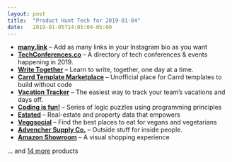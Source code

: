 ```yaml
---
layout: post
title:  "Product Hunt Tech for 2019-01-04"
date:   2019-01-05T14:05:04-05:00
---
```


* **[many.link](https://www.producthunt.com/posts/many-link?utm_campaign=producthunt-api&utm_medium=api&utm_source=Application%3A+Daily+Digest+RSS+%28ID%3A+3202%29)** – Add as many links in your Instagram bio as you want
* **[TechConferences.co](https://www.producthunt.com/posts/techconferences-co?utm_campaign=producthunt-api&utm_medium=api&utm_source=Application%3A+Daily+Digest+RSS+%28ID%3A+3202%29)** – A directory of tech conferences & events happening in 2019.
* **[Write Together](https://www.producthunt.com/posts/write-together?utm_campaign=producthunt-api&utm_medium=api&utm_source=Application%3A+Daily+Digest+RSS+%28ID%3A+3202%29)** – Learn to write, together, one day at a time.
* **[Carrd Template Marketplace](https://www.producthunt.com/posts/carrd-template-marketplace?utm_campaign=producthunt-api&utm_medium=api&utm_source=Application%3A+Daily+Digest+RSS+%28ID%3A+3202%29)** – Unofficial place for Carrd templates to build without code
* **[Vacation Tracker](https://www.producthunt.com/posts/vacation-tracker?utm_campaign=producthunt-api&utm_medium=api&utm_source=Application%3A+Daily+Digest+RSS+%28ID%3A+3202%29)** – The easiest way to track your team’s vacations and days off.
* **[Coding is fun!](https://www.producthunt.com/posts/coding-is-fun?utm_campaign=producthunt-api&utm_medium=api&utm_source=Application%3A+Daily+Digest+RSS+%28ID%3A+3202%29)** – Series of logic puzzles using programming principles
* **[Estated](https://www.producthunt.com/posts/estated?utm_campaign=producthunt-api&utm_medium=api&utm_source=Application%3A+Daily+Digest+RSS+%28ID%3A+3202%29)** – Real-estate and property data that empowers
* **[Veggsocial](https://www.producthunt.com/posts/veggsocial?utm_campaign=producthunt-api&utm_medium=api&utm_source=Application%3A+Daily+Digest+RSS+%28ID%3A+3202%29)** – Find the best places to eat for vegans and vegetarians
* **[Advencher Supply Co.](https://www.producthunt.com/posts/advencher-supply-co?utm_campaign=producthunt-api&utm_medium=api&utm_source=Application%3A+Daily+Digest+RSS+%28ID%3A+3202%29)** – Outside stuff for inside people.
* **[Amazon Showroom](https://www.producthunt.com/posts/amazon-showroom?utm_campaign=producthunt-api&utm_medium=api&utm_source=Application%3A+Daily+Digest+RSS+%28ID%3A+3202%29)** – A visual shopping experience

… and [14 more](https://www.producthunt.com/tech) products